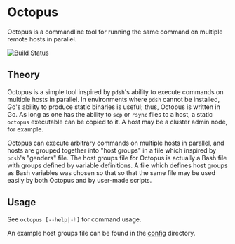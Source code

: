 Octopus
=========
Octopus is a commandline tool for running the same command on multiple remote hosts in parallel.

[![Build Status](https://travis-ci.com/BlaineEXE/octopus.svg?branch=master)](https://travis-ci.com/BlaineEXE/octopus)

Theory
--------
Octopus is a simple tool inspired by `pdsh`'s ability to execute commands on multiple hosts in
parallel. In environments where `pdsh` cannot be installed, Go's ability to produce static binaries
is useful; thus, Octopus is written in Go. As long as one has the ability to `scp` or `rsync` files
to a host, a static `octopus` executable can be copied to it. A host may be a cluster admin node,
for example.

Octopus can execute arbitrary commands on multiple hosts in parallel, and hosts are grouped together
into "host groups" in a file which inspired by `pdsh`'s "genders" file. The host groups file for
Octopus is actually a Bash file with groups defined by variable definitions. A file which defines
host groups as Bash variables was chosen so that so that the same file may be used easily by both
Octopus and by user-made scripts.

Usage
-------
See `octopus [--help|-h]` for command usage.

An example host groups file can be found in the [config](config) directory.
